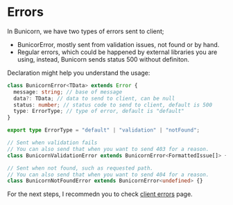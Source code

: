 # Errors

In Bunicorn, we have two types of errors sent to client;

- BunicorError, mostly sent from validation issues, not found or by hand.
- Regular errors, which could be happened by external libraries you are using, instead, Bunicorn sends status 500 without definiton.

Declaration might help you understand the usage:

```ts
class BunicornError<TData> extends Error {
  message: string; // base of message
  data?: TData; // data to send to client, can be null
  status: number; // status code to send to client, default is 500
  type: ErrorType; // type of error, default is "default"
}

export type ErrorType = "default" | "validation" | "notFound";

// Sent when validation fails
// You can also send that when you want to send 403 for a reason.
class BunicornValidationError extends BunicornError<FormattedIssue[]> {}

// Sent when not found, such as requested path.
// You can also send that when you want to send 404 for a reason.
class BunicornNotFoundError extends BunicornError<undefined> {}
```

For the next steps, I recommedn you to check [client errors](../client/errors.md) page.
